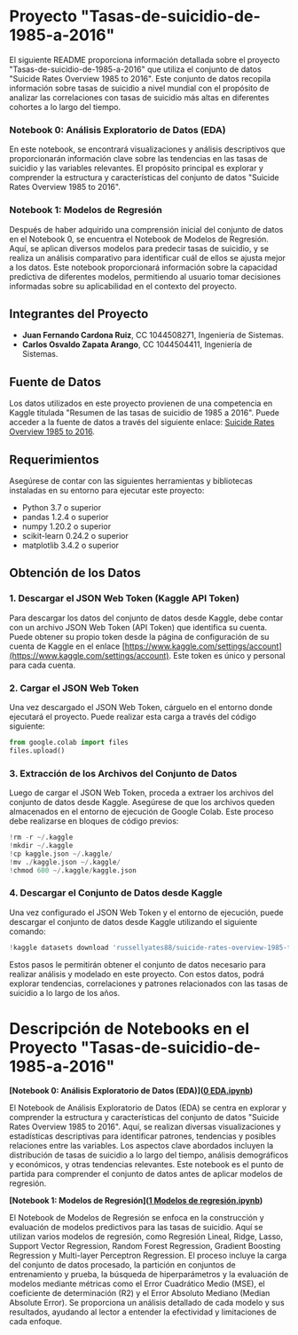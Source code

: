 # Proyecto "Tasas-de-suicidio-de-1985-a-2016"
El siguiente README proporciona información detallada sobre el proyecto "Tasas-de-suicidio-de-1985-a-2016" que utiliza el conjunto de datos "Suicide Rates Overview 1985 to 2016". Este conjunto de datos recopila información sobre tasas de suicidio a nivel mundial con el propósito de analizar las correlaciones con tasas de suicidio más altas en diferentes cohortes a lo largo del tiempo.

### Notebook 0: Análisis Exploratorio de Datos (EDA)
En este notebook, se encontrará visualizaciones y análisis descriptivos que proporcionarán información clave sobre las tendencias en las tasas de suicidio y las variables relevantes. El propósito principal es explorar y comprender la estructura y características del conjunto de datos "Suicide Rates Overview 1985 to 2016".

### Notebook 1: Modelos de Regresión
Después de haber adquirido una comprensión inicial del conjunto de datos en el Notebook 0, se encuentra el Notebook de Modelos de Regresión. Aquí, se aplican diversos modelos para predecir tasas de suicidio, y se realiza un análisis comparativo para identificar cuál de ellos se ajusta mejor a los datos. Este notebook proporcionará información sobre la capacidad predictiva de diferentes modelos, permitiendo al usuario tomar decisiones informadas sobre su aplicabilidad en el contexto del proyecto.

## Integrantes del Proyecto

- **Juan Fernando Cardona Ruiz**, CC 1044508271, Ingeniería de Sistemas.
- **Carlos Osvaldo Zapata Arango**, CC 1044504411, Ingeniería de Sistemas.

## Fuente de Datos

Los datos utilizados en este proyecto provienen de una competencia en Kaggle titulada "Resumen de las tasas de suicidio de 1985 a 2016". Puede acceder a la fuente de datos a través del siguiente enlace: [Suicide Rates Overview 1985 to 2016](https://www.kaggle.com/datasets/russellyates88/suicide-rates-overview-1985-to-2016).

## Requerimientos

Asegúrese de contar con las siguientes herramientas y bibliotecas instaladas en su entorno para ejecutar este proyecto:

- Python 3.7 o superior
- pandas 1.2.4 o superior
- numpy 1.20.2 o superior
- scikit-learn 0.24.2 o superior
- matplotlib 3.4.2 o superior

## Obtención de los Datos

### 1. Descargar el JSON Web Token (Kaggle API Token)

Para descargar los datos del conjunto de datos desde Kaggle, debe contar con un archivo JSON Web Token (API Token) que identifica su cuenta. Puede obtener su propio token desde la página de configuración de su cuenta de Kaggle en el enlace [https://www.kaggle.com/settings/account](https://www.kaggle.com/settings/account). Este token es único y personal para cada cuenta.

### 2. Cargar el JSON Web Token

Una vez descargado el JSON Web Token, cárguelo en el entorno donde ejecutará el proyecto. Puede realizar esta carga a través del código siguiente:

```python
from google.colab import files
files.upload()
```

### 3. Extracción de los Archivos del Conjunto de Datos

Luego de cargar el JSON Web Token, proceda a extraer los archivos del conjunto de datos desde Kaggle. Asegúrese de que los archivos queden almacenados en el entorno de ejecución de Google Colab. Este proceso debe realizarse en bloques de código previos:

```python
!rm -r ~/.kaggle
!mkdir ~/.kaggle
!cp kaggle.json ~/.kaggle/
!mv ./kaggle.json ~/.kaggle/
!chmod 600 ~/.kaggle/kaggle.json
```

### 4. Descargar el Conjunto de Datos desde Kaggle

Una vez configurado el JSON Web Token y el entorno de ejecución, puede descargar el conjunto de datos desde Kaggle utilizando el siguiente comando:

```python
!kaggle datasets download 'russellyates88/suicide-rates-overview-1985-to-2016'
```

Estos pasos le permitirán obtener el conjunto de datos necesario para realizar análisis y modelado en este proyecto. Con estos datos, podrá explorar tendencias, correlaciones y patrones relacionados con las tasas de suicidio a lo largo de los años.

# Descripción de Notebooks en el Proyecto "Tasas-de-suicidio-de-1985-a-2016"

**[Notebook 0: Análisis Exploratorio de Datos (EDA)]([0 EDA.ipynb](https://github.com/zapata-git/Tasas-de-suicidio-de-1985-a-2016/blob/main/0%20EDA.ipynb))**

El Notebook de Análisis Exploratorio de Datos (EDA) se centra en explorar y comprender la estructura y características del conjunto de datos "Suicide Rates Overview 1985 to 2016". Aquí, se realizan diversas visualizaciones y estadísticas descriptivas para identificar patrones, tendencias y posibles relaciones entre las variables. Los aspectos clave abordados incluyen la distribución de tasas de suicidio a lo largo del tiempo, análisis demográficos y económicos, y otras tendencias relevantes. Este notebook es el punto de partida para comprender el conjunto de datos antes de aplicar modelos de regresión.

**[Notebook 1: Modelos de Regresión]([1 Modelos de regresión.ipynb](https://github.com/zapata-git/Tasas-de-suicidio-de-1985-a-2016/blob/main/1%20Modelos%20de%20regresi%C3%B3n.ipynb))**  

El Notebook de Modelos de Regresión se enfoca en la construcción y evaluación de modelos predictivos para las tasas de suicidio. Aquí se utilizan varios modelos de regresión, como Regresión Lineal, Ridge, Lasso, Support Vector Regression, Random Forest Regression, Gradient Boosting Regression y Multi-layer Perceptron Regression. El proceso incluye la carga del conjunto de datos procesado, la partición en conjuntos de entrenamiento y prueba, la búsqueda de hiperparámetros y la evaluación de modelos mediante métricas como el Error Cuadrático Medio (MSE), el coeficiente de determinación (R2) y el Error Absoluto Mediano (Median Absolute Error). Se proporciona un análisis detallado de cada modelo y sus resultados, ayudando al lector a entender la efectividad y limitaciones de cada enfoque.
